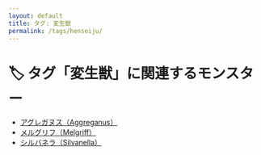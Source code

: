 ```yaml
---
layout: default
title: タグ: 変生獣
permalink: /tags/henseiju/
---
```

# 🏷️ タグ「変生獣」に関連するモンスター

- [アグレガヌス（Aggreganus）](/monsterdex/monster/Aggreganus.html)
- [メルグリフ（Melgriff）](/monsterdex/monster/Melgriff.html)
- [シルバネラ（Silvanella）](/monsterdex/monster/Silvanella.html)